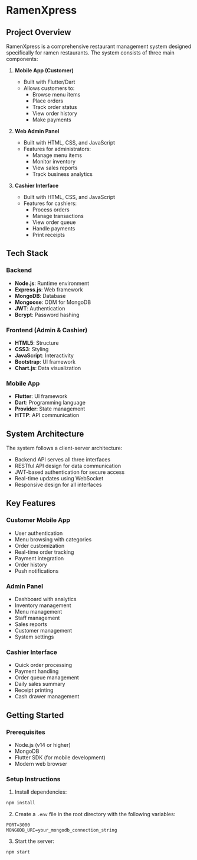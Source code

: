 # RamenXpress

## Project Overview

RamenXpress is a comprehensive restaurant management system designed specifically for ramen restaurants. The system consists of three main components:

1. **Mobile App (Customer)**
   - Built with Flutter/Dart
   - Allows customers to:
     - Browse menu items
     - Place orders
     - Track order status
     - View order history
     - Make payments

2. **Web Admin Panel**
   - Built with HTML, CSS, and JavaScript
   - Features for administrators:
     - Manage menu items
     - Monitor inventory
     - View sales reports
     - Track business analytics

3. **Cashier Interface**
   - Built with HTML, CSS, and JavaScript
   - Features for cashiers:
     - Process orders
     - Manage transactions
     - View order queue
     - Handle payments
     - Print receipts

## Tech Stack

### Backend
- **Node.js**: Runtime environment
- **Express.js**: Web framework
- **MongoDB**: Database
- **Mongoose**: ODM for MongoDB
- **JWT**: Authentication
- **Bcrypt**: Password hashing

### Frontend (Admin & Cashier)
- **HTML5**: Structure
- **CSS3**: Styling
- **JavaScript**: Interactivity
- **Bootstrap**: UI framework
- **Chart.js**: Data visualization

### Mobile App
- **Flutter**: UI framework
- **Dart**: Programming language
- **Provider**: State management
- **HTTP**: API communication

## System Architecture

The system follows a client-server architecture:
- Backend API serves all three interfaces
- RESTful API design for data communication
- JWT-based authentication for secure access
- Real-time updates using WebSocket
- Responsive design for all interfaces

## Key Features

### Customer Mobile App
- User authentication
- Menu browsing with categories
- Order customization
- Real-time order tracking
- Payment integration
- Order history
- Push notifications

### Admin Panel
- Dashboard with analytics
- Inventory management
- Menu management
- Staff management
- Sales reports
- Customer management
- System settings

### Cashier Interface
- Quick order processing
- Payment handling
- Order queue management
- Daily sales summary
- Receipt printing
- Cash drawer management

## Getting Started

### Prerequisites
- Node.js (v14 or higher)
- MongoDB
- Flutter SDK (for mobile development)
- Modern web browser

### Setup Instructions

1. Install dependencies:
```bash
npm install
```

2. Create a `.env` file in the root directory with the following variables:
```env
PORT=3000
MONGODB_URI=your_mongodb_connection_string
```

3. Start the server:
```bash
npm start
```